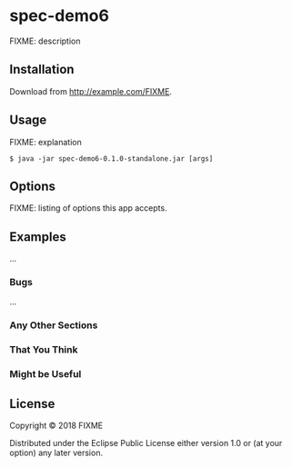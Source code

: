 # spec-demo6

FIXME: description

## Installation

Download from http://example.com/FIXME.

## Usage

FIXME: explanation

    $ java -jar spec-demo6-0.1.0-standalone.jar [args]

## Options

FIXME: listing of options this app accepts.

## Examples

...

### Bugs

...

### Any Other Sections
### That You Think
### Might be Useful

## License

Copyright © 2018 FIXME

Distributed under the Eclipse Public License either version 1.0 or (at
your option) any later version.
